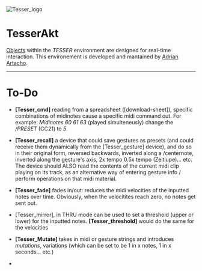 ![Tesser_logo](https://docs.google.com/drawings/d/e/2PACX-1vT26NziYMaLrGHlvNspiJ9dOjXR6hZyVxrGwfkgV1MwvMTWtAWh5ZUqMsit5gSllXemcGajjddqfqnc/pub?w=131&h=129)

# TesserAkt

[Objects](https://bitbucket.org/AdrianArtacho/workspace/projects/TESSER) within the *TESSER* environment are designed for real-time interaction. This environement is developed and mantained by [Adrian Artacho](https://bitbucket.org/AdrianArtacho/).

---

# To-Do

- **[Tesser_cmd]** reading from a spreadsheet ([download-sheet]), specific combinations of midinotes cause a specific midi command out. For example: *Midinotes 60 61 63* (played simulteneusly) change the */PRESET* (CC21) to *5*.

- **[Tesser_recall]** a device that could save gestures as presets (and could receive them dynamically from the [Tesser_gesture] device), and do so in their original form, reversed backwards, inverted along a /centernote, inverted along the gesture's axis, 2x tempo 0.5x tempo (Zeitlupe)... etc. The device should ALSO read the contents of the current midi clip playing on its track, as an alternative way of entering gesture info / perform operations on that midi material.

- **[Tesser_fade]** fades in/out: reduces the midi velocities of the inputted notes over time. Obviously, when the velocitites reach zero, no notes get sent out.

- [Tesser_mirror], in THRU mode can be used to set a threshold (upper or lower) for the inputted notes. **[Tesser_threshold]** would do the same for the velocities

- **[Tesser_Mutate]** takes in midi or gesture strings and introduces *mutations*, variations (which can be set to be 1 in x notes, 1 in x seconds... etc.)

- 
